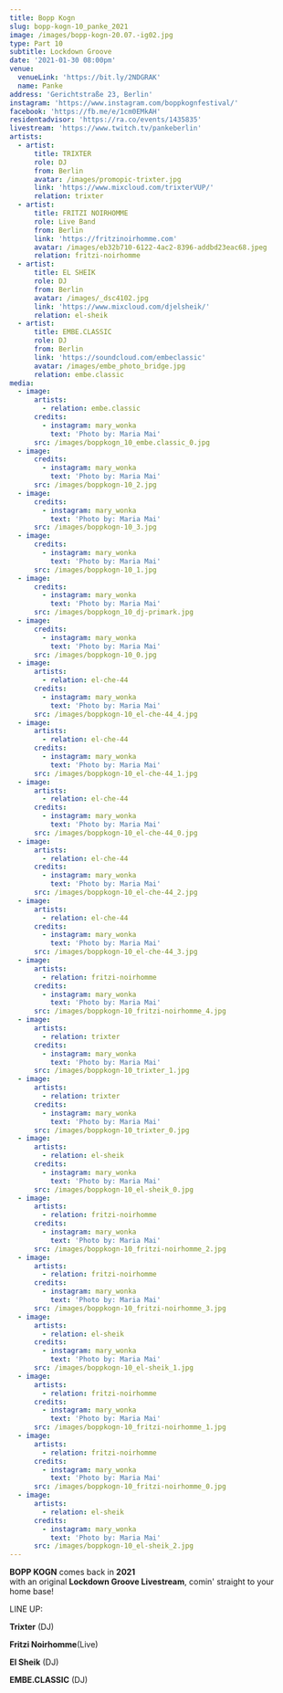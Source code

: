 ```yaml
---
title: Bopp Kogn
slug: bopp-kogn-10_panke_2021
image: /images/bopp-kogn-20.07.-ig02.jpg
type: Part 10
subtitle: Lockdown Groove
date: '2021-01-30 08:00pm'
venue:
  venueLink: 'https://bit.ly/2NDGRAK'
  name: Panke
address: 'Gerichtstraße 23, Berlin'
instagram: 'https://www.instagram.com/boppkognfestival/'
facebook: 'https://fb.me/e/1cm0EMkAH'
residentadvisor: 'https://ra.co/events/1435835'
livestream: 'https://www.twitch.tv/pankeberlin'
artists:
  - artist:
      title: TRIXTER
      role: DJ
      from: Berlin
      avatar: /images/promopic-trixter.jpg
      link: 'https://www.mixcloud.com/trixterVUP/'
      relation: trixter
  - artist:
      title: FRITZI NOIRHOMME
      role: Live Band
      from: Berlin
      link: 'https://fritzinoirhomme.com'
      avatar: /images/eb32b710-6122-4ac2-8396-addbd23eac68.jpeg
      relation: fritzi-noirhomme
  - artist:
      title: EL SHEIK
      role: DJ
      from: Berlin
      avatar: /images/_dsc4102.jpg
      link: 'https://www.mixcloud.com/djelsheik/'
      relation: el-sheik
  - artist:
      title: EMBE.CLASSIC
      role: DJ
      from: Berlin
      link: 'https://soundcloud.com/embeclassic'
      avatar: /images/embe_photo_bridge.jpg
      relation: embe.classic
media:
  - image:
      artists:
        - relation: embe.classic
      credits:
        - instagram: mary_wonka
          text: 'Photo by: Maria Mai'
      src: /images/boppkogn_10_embe.classic_0.jpg
  - image:
      credits:
        - instagram: mary_wonka
          text: 'Photo by: Maria Mai'
      src: /images/boppkogn-10_2.jpg
  - image:
      credits:
        - instagram: mary_wonka
          text: 'Photo by: Maria Mai'
      src: /images/boppkogn-10_3.jpg
  - image:
      credits:
        - instagram: mary_wonka
          text: 'Photo by: Maria Mai'
      src: /images/boppkogn-10_1.jpg
  - image:
      credits:
        - instagram: mary_wonka
          text: 'Photo by: Maria Mai'
      src: /images/boppkogn_10_dj-primark.jpg
  - image:
      credits:
        - instagram: mary_wonka
          text: 'Photo by: Maria Mai'
      src: /images/boppkogn-10_0.jpg
  - image:
      artists:
        - relation: el-che-44
      credits:
        - instagram: mary_wonka
          text: 'Photo by: Maria Mai'
      src: /images/boppkogn-10_el-che-44_4.jpg
  - image:
      artists:
        - relation: el-che-44
      credits:
        - instagram: mary_wonka
          text: 'Photo by: Maria Mai'
      src: /images/boppkogn-10_el-che-44_1.jpg
  - image:
      artists:
        - relation: el-che-44
      credits:
        - instagram: mary_wonka
          text: 'Photo by: Maria Mai'
      src: /images/boppkogn-10_el-che-44_0.jpg
  - image:
      artists:
        - relation: el-che-44
      credits:
        - instagram: mary_wonka
          text: 'Photo by: Maria Mai'
      src: /images/boppkogn-10_el-che-44_2.jpg
  - image:
      artists:
        - relation: el-che-44
      credits:
        - instagram: mary_wonka
          text: 'Photo by: Maria Mai'
      src: /images/boppkogn-10_el-che-44_3.jpg
  - image:
      artists:
        - relation: fritzi-noirhomme
      credits:
        - instagram: mary_wonka
          text: 'Photo by: Maria Mai'
      src: /images/boppkogn-10_fritzi-noirhomme_4.jpg
  - image:
      artists:
        - relation: trixter
      credits:
        - instagram: mary_wonka
          text: 'Photo by: Maria Mai'
      src: /images/boppkogn-10_trixter_1.jpg
  - image:
      artists:
        - relation: trixter
      credits:
        - instagram: mary_wonka
          text: 'Photo by: Maria Mai'
      src: /images/boppkogn-10_trixter_0.jpg
  - image:
      artists:
        - relation: el-sheik
      credits:
        - instagram: mary_wonka
          text: 'Photo by: Maria Mai'
      src: /images/boppkogn-10_el-sheik_0.jpg
  - image:
      artists:
        - relation: fritzi-noirhomme
      credits:
        - instagram: mary_wonka
          text: 'Photo by: Maria Mai'
      src: /images/boppkogn-10_fritzi-noirhomme_2.jpg
  - image:
      artists:
        - relation: fritzi-noirhomme
      credits:
        - instagram: mary_wonka
          text: 'Photo by: Maria Mai'
      src: /images/boppkogn-10_fritzi-noirhomme_3.jpg
  - image:
      artists:
        - relation: el-sheik
      credits:
        - instagram: mary_wonka
          text: 'Photo by: Maria Mai'
      src: /images/boppkogn-10_el-sheik_1.jpg
  - image:
      artists:
        - relation: fritzi-noirhomme
      credits:
        - instagram: mary_wonka
          text: 'Photo by: Maria Mai'
      src: /images/boppkogn-10_fritzi-noirhomme_1.jpg
  - image:
      artists:
        - relation: fritzi-noirhomme
      credits:
        - instagram: mary_wonka
          text: 'Photo by: Maria Mai'
      src: /images/boppkogn-10_fritzi-noirhomme_0.jpg
  - image:
      artists:
        - relation: el-sheik
      credits:
        - instagram: mary_wonka
          text: 'Photo by: Maria Mai'
      src: /images/boppkogn-10_el-sheik_2.jpg
---
```

**BOPP KOGN** comes back in **2021**  
 with an original **Lockdown Groove Livestream**, comin' straight to your home base!   
  
 LINE UP:  
  
**Trixter** (DJ)  
  
**Fritzi Noirhomme**(Live)  
  
**El Sheik** (DJ)  
  
**EMBE.CLASSIC** (DJ)  
  
